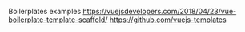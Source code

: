 Boilerplates examples
https://vuejsdevelopers.com/2018/04/23/vue-boilerplate-template-scaffold/
https://github.com/vuejs-templates
